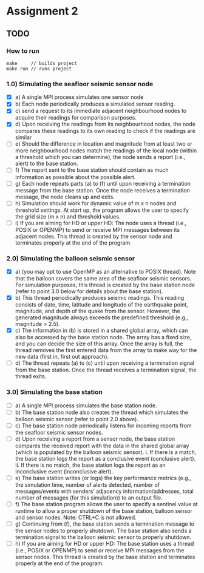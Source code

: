 # Assignment 2

## TODO

### How to run
```
make     // builds project
make run // runs project
```

### 1.0) Simulating the seafloor seismic sensor node
- [x] a) A single MPI process simulates one sensor node
- [x] b) Each node periodically produces a simulated sensor reading.
- [x] c) send a request to its immediate adjacent neighbourhood nodes to acquire their readings for comparison purposes.
- [x] d) Upon receiving the readings from its neighbourhood nodes, the node compares these readings to its own reading to check if the readings are similar
- [ ] e) Should the difference in location and magnitude from at least two or more neighbourhood nodes
match the readings of the local node (within a threshold which you can determine), the node sends a
report (i.e., alert) to the base station. 
- [ ] f) The report sent to the base station should contain as much information as possible about the possible
alert. 
- [ ] g) Each node repeats parts (a) to (f) until upon receiving a termination message from the base station.
Once the node receives a termination message, the node cleans up and exits.
- [ ] h) Simulation should work for dynamic value of m x n nodes and threshold settings. At start up, the
program allows the user to specify the grid size (m x n) and threshold values.
- [ ] i) If you are aiming for HD or upper HD: The node uses a thread (i.e., POSIX or OPENMP) to send or
receive MPI messages between its adjacent nodes. This thread is created by the sensor node and
terminates properly at the end of the program.

### 2.0) Simulating the balloon seismic sensor
- [x] a) (you may opt to use OpenMP as an alternative to POSIX thread). Note that the balloon covers the
same area of the seafloor seismic sensors. For simulation purposes, this thread is created by the base
station node (refer to point 3.0 below for details about the base station).
- [x] b) This thread periodically produces seismic readings. This reading consists of date, time, latitude and
longitude of the earthquake point, magnitude, and depth of the quake from the sensor. However, the
generated magnitude always exceeds the predefined threshold (e.g., magnitude > 2.5). 
- [x] c) The information in (b) is stored in a shared global array, which can also be accessed by the base
station node. The array has a fixed size, and you can decide the size of this array. Once the array is
full, the thread removes the first entered data from the array to make way for the new data (first in, first
out approach).
- [ ] d) The thread repeats (a) to (c) until upon receiving a termination signal from the base station. Once the
thread receives a termination signal, the thread exits.

### 3.0) Simulating the base station
- [ ] a) A single MPI process simulates the base station node.
- [ ] b) The base station node also creates the thread which simulates the balloon seismic sensor (refer to
point 2.0 above).
- [ ] c) The base station node periodically listens for incoming reports from the seafloor seismic sensor
nodes.
- [ ] d) Upon receiving a report from a sensor node, the base station compares the received report with the
data in the shared global array (which is populated by the balloon seismic sensor). i. If there is a match, the base station logs the report as a conclusive event (conclusive alert). ii. If there is no match, the base station logs the report as an inconclusive event (inconclusive
alert).
- [ ] e) The base station writes (or logs) the key performance metrics (e.g., the simulation time, number of
alerts detected, number of messages/events with senders’ adjacency information/addresses, total
number of messages (for this simulation)) to an output file. 
- [ ] f) The base station program allows the user to specify a sentinel value at runtime to allow a proper shutdown of the base station, balloon sensor and sensor nodes. Note: CTRL+C is not allowed.
- [ ] g) Continuing from (f), the base station sends a termination message to the sensor nodes to properly
shutdown. The base station also sends a termination signal to the balloon seismic sensor to properly
shutdown.
- [ ] h) If you are aiming for HD or upper HD: The base station uses a thread (i.e., POSIX or OPENMP) to
send or receive MPI messages from the sensor nodes. This thread is created by the base station and
terminates properly at the end of the program.
